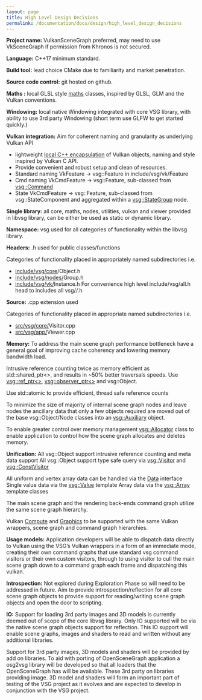 ```yaml
---
layout: page
title: High Level Design Decisions
permalink: /documentation/docs/design/high_level_design_decisions
---
```


**Project name:** VulkanSceneGraph preferred, may need to use VkSceneGraph if permission from Khronos is not secured.

**Language:** C++17 minimum standard.

**Build tool:** lead choice CMake due to familiarity and market penetration.

**Source code control:** git hosted on github.

**Maths :** local GLSL style [maths](../../include/vsg/maths/) classes, inspired by GLSL, GLM and the Vulkan conventions.

**Windowing:** local native Windowing integrated with core VSG library, with ability to use 3rd party Windowing (short term use GLFW to get started quickly.)

**Vulkan integration:** Aim for coherent naming and granularity as underlying Vulkan API

* lightweight [local C++ encapsulation](../../include/vsg/vk) of Vulkan objects, naming and style inspired by Vulkan C API.
* Provide convenient and robust setup and clean of resources.
* Standard naming VkFeature -> vsg::Feature in include/vsg/vk/Feature
* Cmd naming VkCmdFeature -> vsg::Feature, sub-classed from [vsg::Command](../../include/vsg/vk/Command.h)
* State VkCmdFeature -> vsg::Feature, sub-classed from vsg::StateComponent and aggregated within a [vsg::StateGroup](../../include/vsg/nodes/StateGroup.h) node.


**Single library:** all core, maths, nodes, utilities, vulkan and viewer provided in libvsg library, can be either be used as static or dynamic library.

**Namespace:** vsg used for all categories of functionality within the libvsg library.

**Headers:** .h used for public classes/functions

Categories of functionality placed in appropriately named subdirectories i.e.

* [include/vsg/core](../../include/vsg/core/)/Object.h
* [include/vsg/nodes/](../../include/vsg/nodes/)Group.h
* [include/vsg/vk/](../../include/vsg/vk/)Instance.h
For convenience high level include/vsg/all.h head to includes all vsg/*/*.h

**Source:** .cpp extension used

Categories of functionality placed in appropriate named subdirectories i.e.

* [src/vsg/core/](../../src/vsg/core/)Visitor.cpp
* [src/vsg/app/](../../src/vsg/app/)Viewer.cpp


**Memory:** To address the main scene graph performance bottleneck have a general goal of improving cache coherency and lowering memory bandwidth load.

Intrusive reference counting twice as memory efficient as std::shared_ptr<>, and results in ~50% better traversals speeds. Use [vsg::ref_ptr<>](../../include/vsg/core/ref_ptr.h), [vsg::observer_ptr<>](../../include/vsg/core/observer_ptr.h) and vsg::Object.

Use std::atomic to provide efficient, thread safe reference counts

To minimize the size of majority of internal scene graph nodes and leave nodes the ancillary data that only a few objects required are moved out of the base vsg::Object/Node classes into an [vsg::Auxiliary](../../include/vsg/core/Auxiliary.h) object.

To enable greater control over memory management [vsg::Allocator](../../include/vsg/core/Allocator.h) class to enable application to control how the scene graph allocates and deletes memory.

**Unification:**
All vsg::Object support intrusive reference counting and meta data support All vsg::Object support type safe query via [vsg::Visitor](../../include/vsg/core/Visitor.h) and [vsg::ConstVisitor](../../include/vsg/core/ConstVisitor.h)

All uniform and vertex array data can be handled via the [Data](../../include/vsg/core/Data.h) interface Single value data via the [vsg::Value](](../../include/vsg/core/Value.h)) template Array data via the [vsg::Array](](../../include/vsg/core/Array.h)) template classes

The main scene graph and the rendering back-ends command graph utilize the same scene graph hierarchy.

Vulkan [Compute](../../include/vsg/vk/ComputePipeline.h) and [Graphics](../../include/vsg/vk/GraphicsPipeline.h) to be supported with the same Vulkan wrappers, scene graph and command graph hierarchies.


**Usage models:** Application developers will be able to dispatch data directly to Vulkan using the VSG’s Vulkan wrappers in a form of an immediate mode, creating their own command graphs that use standard vsg command visitors or their own custom visitors, through to using visitor to cull the main scene graph down to a command graph each frame and dispatching this vulkan.


**Introspection:** Not explored during Exploration Phase so will need to be addressed in future. Aim to provide introspection/reflection for all core scene graph objects to provide support for reading/writing scene graph objects and open the door to scripting.


**IO:** Support for loading 3rd party images and 3D models is currently deemed out of scope of the core libvsg library. Only IO supported will be via the native scene graph objects support for reflection. This IO support will enable scene graphs, images and shaders to read and written without any additional libraries.


Support for 3rd party images, 3D models and shaders will be provided by add
on libraries. To aid with porting of OpenSceneGraph application a osg2vsg
library will be developed so that all loaders that the OpenSceneGraph has will
be available.  These 3rd party on libraries providing image. 3D model and shaders will form an important part of testing of the VSG project as it evolves and are expected to develop in conjunction with the VSG project.
